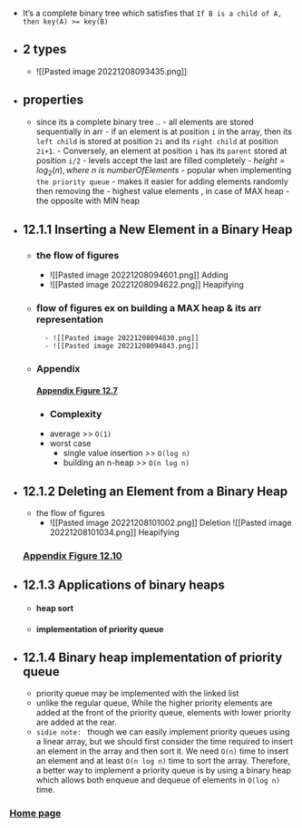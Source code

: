 - It’s a complete binary tree which satisfies that `If B is a child of A, then key(A) >= key(B)`
- ## 2 types
	- ![[Pasted image 20221208093435.png]]
- ## properties
	- since its a complete binary tree ..
			- all elements are stored sequentially in arr
				- if an element is at position `i` in the array, then its `left child` is stored at position `2i` and its `right child` at position `2i+1`.
				- Conversely, an element at position `i` has its `parent` stored at position `i/2`
			- levels accept the last are filled completely
			-  $height= log_2(n) , where \ n \ is\ numberOfElements$
			- popular when implementing `the priority queue`
			- makes it easier for adding elements randomly then removing the
				- highest value elements , in case of MAX heap
				- the opposite with MIN heap
- ## 12.1.1 Inserting a New Element in a Binary Heap
	- ### the flow of figures
		- ![[Pasted image 20221208094601.png]] Adding
		- ![[Pasted image 20221208094622.png]]
		  Heapifying
  - ### flow of figures ex on building a MAX heap & its arr representation
		  - ![[Pasted image 20221208094830.png]]
		  - ![[Pasted image 20221208094843.png]]
  - ### Appendix
	  #### [Appendix Figure 12.7](obsidian://open?vault=first%20vault&file=Figure%2012.7)
	- ### Complexity
	- average >> `O(1)`
	- worst case
		- single value insertion >> `O(log n)`
		- building an n-heap >> `O(n log n)`
- ## 12.1.2 Deleting an Element from a Binary Heap
	- the flow of figures
		- ![[Pasted image 20221208101002.png]]
		  Deletion
		  ![[Pasted image 20221208101034.png]]
		  Heapifying
	### [Appendix Figure 12.10](obsidian://open?vault=first%20vault&file=Figure%2012.10)
- ## 12.1.3 Applications of binary heaps
	- #### heap sort
	- #### implementation of priority queue
- ## 12.1.4 Binary heap implementation of priority queue
	- priority queue may be implemented with the linked list
	- unlike the regular queue, 
	  While the higher priority elements are added at the front of the priority queue, 
	  elements with lower priority are added at the rear.
	- `sidie note: ` though we can easily implement priority queues using a linear array, but we should first
	   consider the time required to insert an element in the array and then sort it. We need `O(n)` 
	   time to insert an element and at least `O(n log n)` time to sort the array. 
	   Therefore, a better way to implement a priority queue is by using a binary heap which allows both enqueue and dequeue of elements in `O(log n)` time.


### [Home page](obsidian://open?vault=first%20vault&file=Heaps%20chapter12%2FHome%20page)

